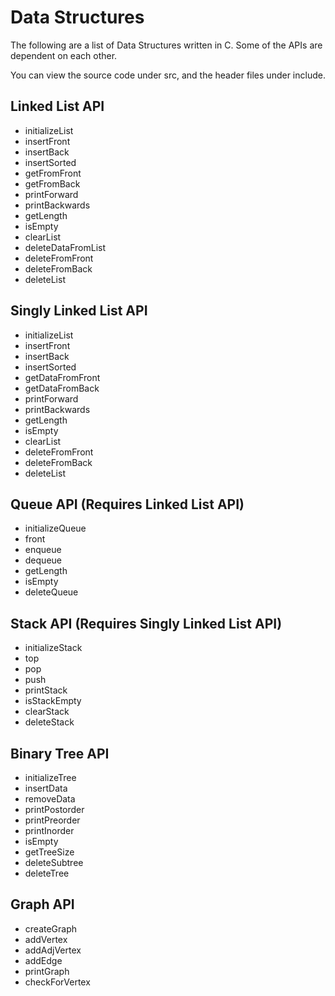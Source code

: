 # Data Structures

The following are a list of Data Structures written in C. Some of the APIs are dependent on each other.

You can view the source code under src, and the header files under include.

## Linked List API
- initializeList
- insertFront
- insertBack
- insertSorted
- getFromFront
- getFromBack
- printForward
- printBackwards
- getLength
- isEmpty
- clearList
- deleteDataFromList
- deleteFromFront
- deleteFromBack
- deleteList

## Singly Linked List API
- initializeList
- insertFront
- insertBack
- insertSorted
- getDataFromFront
- getDataFromBack
- printForward
- printBackwards
- getLength
- isEmpty
- clearList
- deleteFromFront
- deleteFromBack
- deleteList

## Queue API (Requires Linked List API)
- initializeQueue
- front
- enqueue
- dequeue
- getLength
- isEmpty
- deleteQueue

## Stack API (Requires Singly Linked List API)
- initializeStack
- top
- pop
- push
- printStack
- isStackEmpty
- clearStack
- deleteStack

## Binary Tree API
- initializeTree
- insertData
- removeData
- printPostorder
- printPreorder
- printInorder
- isEmpty
- getTreeSize
- deleteSubtree
- deleteTree

## Graph API
- createGraph
- addVertex
- addAdjVertex
- addEdge
- printGraph
- checkForVertex
